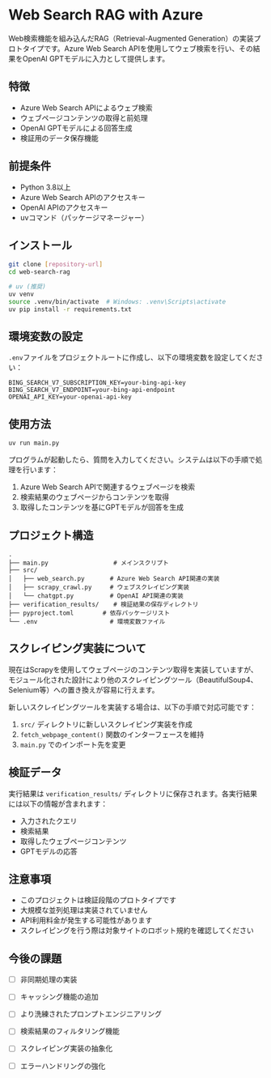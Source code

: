 # Web Search RAG with Azure

Web検索機能を組み込んだRAG（Retrieval-Augmented Generation）の実装プロトタイプです。Azure Web Search APIを使用してウェブ検索を行い、その結果をOpenAI GPTモデルに入力として提供します。

## 特徴

- Azure Web Search APIによるウェブ検索
- ウェブページコンテンツの取得と前処理
- OpenAI GPTモデルによる回答生成
- 検証用のデータ保存機能

## 前提条件

- Python 3.8以上
- Azure Web Search APIのアクセスキー
- OpenAI APIのアクセスキー
- uvコマンド（パッケージマネージャー）

## インストール

```bash
git clone [repository-url]
cd web-search-rag

# uv (推奨)
uv venv
source .venv/bin/activate  # Windows: .venv\Scripts\activate
uv pip install -r requirements.txt
```

## 環境変数の設定

`.env`ファイルをプロジェクトルートに作成し、以下の環境変数を設定してください：

```
BING_SEARCH_V7_SUBSCRIPTION_KEY=your-bing-api-key
BING_SEARCH_V7_ENDPOINT=your-bing-api-endpoint
OPENAI_API_KEY=your-openai-api-key
```

## 使用方法

```bash
uv run main.py
```

プログラムが起動したら、質問を入力してください。システムは以下の手順で処理を行います：

1. Azure Web Search APIで関連するウェブページを検索
2. 検索結果のウェブページからコンテンツを取得
3. 取得したコンテンツを基にGPTモデルが回答を生成

## プロジェクト構造

```
.
├── main.py                  # メインスクリプト
├── src/
│   ├── web_search.py       # Azure Web Search API関連の実装
│   ├── scrapy_crawl.py     # ウェブスクレイピング実装
│   └── chatgpt.py          # OpenAI API関連の実装
├── verification_results/    # 検証結果の保存ディレクトリ
├── pyproject.toml        # 依存パッケージリスト
└── .env                    # 環境変数ファイル
```

## スクレイピング実装について

現在はScrapyを使用してウェブページのコンテンツ取得を実装していますが、モジュール化された設計により他のスクレイピングツール（BeautifulSoup4、Selenium等）への置き換えが容易に行えます。

新しいスクレイピングツールを実装する場合は、以下の手順で対応可能です：

1. `src/` ディレクトリに新しいスクレイピング実装を作成
2. `fetch_webpage_content()` 関数のインターフェースを維持
3. `main.py` でのインポート先を変更

## 検証データ

実行結果は `verification_results/` ディレクトリに保存されます。各実行結果には以下の情報が含まれます：

- 入力されたクエリ
- 検索結果
- 取得したウェブページコンテンツ
- GPTモデルの応答

## 注意事項

- このプロジェクトは検証段階のプロトタイプです
- 大規模な並列処理は実装されていません
- API利用料金が発生する可能性があります
- スクレイピングを行う際は対象サイトのロボット規約を確認してください

## 今後の課題

- [ ] 非同期処理の実装
- [ ] キャッシング機能の追加
- [ ] より洗練されたプロンプトエンジニアリング
- [ ] 検索結果のフィルタリング機能
- [ ] スクレイピング実装の抽象化
- [ ] エラーハンドリングの強化

